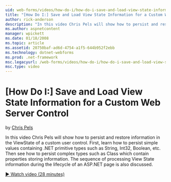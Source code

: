 ```yaml
---
uid: web-forms/videos/how-do-i/how-do-i-save-and-load-view-state-information-for-a-custom-web-server-control
title: "[How Do I:] Save and Load View State Information for a Custom Web Server Control | Microsoft Docs"
author: rick-anderson
description: "In this video Chris Pels will show how to persist and restore information in the ViewState of a custom user control. First, learn how to persist simple value..."
ms.author: aspnetcontent
manager: wpickett
ms.date: 01/18/2008
ms.topic: article
ms.assetid: 20750baf-ad6d-4754-a1f5-644b952f2ebb
ms.technology: dotnet-webforms
ms.prod: .net-framework
msc.legacyurl: /web-forms/videos/how-do-i/how-do-i-save-and-load-view-state-information-for-a-custom-web-server-control
msc.type: video
---
```

[How Do I:] Save and Load View State Information for a Custom Web Server Control
====================
by [Chris Pels](https://twitter.com/chrispels)

In this video Chris Pels will show how to persist and restore information in the ViewState of a custom user control. First, learn how to persist simple values containing .NET primitive types such as String, Int32, Boolean, etc. Then see how to persist complex types such as Class which contain properties storing information. The sequence of processing View State information during the lifecycle of an ASP.NET page is also discussed.

[&#9654; Watch video (28 minutes)](https://channel9.msdn.com/Blogs/ASP-NET-Site-Videos/how-do-i-save-and-load-view-state-information-for-a-custom-web-server-control)
